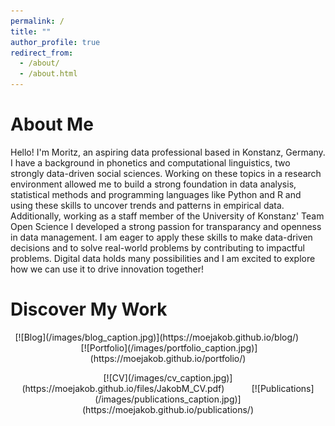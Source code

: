```yaml
---
permalink: /
title: ""
author_profile: true
redirect_from: 
  - /about/
  - /about.html
---
```


# About Me
Hello! I'm Moritz, an aspiring data professional based in Konstanz, Germany. I have a background in phonetics and computational linguistics, two strongly data-driven social sciences. Working on these topics in a research environment allowed me to build a strong foundation in data analysis, statistical methods and programming languages like Python and R and using these skills to uncover trends and patterns in empirical data. Additionally, working as a staff member of the University of Konstanz' Team Open Science I developed a strong passion for transparancy and openness in data management. I am eager to apply these skills to make data-driven decisions and to solve real-world problems by contributing to impactful problems. Digital data holds many possibilities and I am excited to explore how we can use it to drive innovation together!

# Discover My Work
<p style="text-align:center;"> [![Blog](/images/blog_caption.jpg)](https://moejakob.github.io/blog/)&nbsp; &nbsp; &nbsp; &nbsp; &nbsp; &nbsp;[![Portfolio](/images/portfolio_caption.jpg)](https://moejakob.github.io/portfolio/)</p>

<p style="text-align:center;">[![CV](/images/cv_caption.jpg)](https://moejakob.github.io/files/JakobM_CV.pdf)&nbsp; &nbsp; &nbsp; &nbsp; &nbsp; &nbsp;[![Publications](/images/publications_caption.jpg)](https://moejakob.github.io/publications/)</p>

